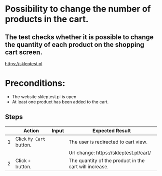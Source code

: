 # Possibility to change the number of products in the cart.

## The test checks whether it is possible to change the quantity of each product on the shopping cart screen.

https://skleptest.pl

# Preconditions:

* The website skleptest.pl is open
* At least one product has been added to the cart.

## Steps

|   | Action                  | Input | Expected Result                                        |
|---|-------------------------|-------|--------------------------------------------------------|
| 1 | Click `My Cart` button. |       | The user is redirected to cart view.                   |
|   |                         |       | Url change: https://skleptest.pl/cart/                 | 
| 2 | Click `+` button.       |       | The quantity of the product in the cart will increase. |